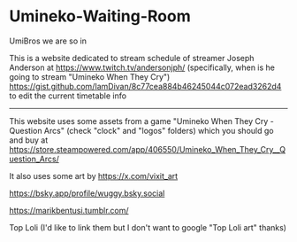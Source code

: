 # Umineko-Waiting-Room
UmiBros we are so in

This is a website dedicated to stream schedule of streamer Joseph Anderson at https://www.twitch.tv/andersonjph/
(specifically, when is he going to stream "Umineko When They Cry")
https://gist.github.com/IamDivan/8c77cea884b46245044c072ead3262d4 to edit the current timetable info


-----------------------------
This website uses some assets from a game "Umineko When They Cry - Question Arcs"  (check "clock" and "logos" folders) which you should go and buy at https://store.steampowered.com/app/406550/Umineko_When_They_Cry__Question_Arcs/

It also uses some art by 
https://x.com/vixit_art

https://bsky.app/profile/wuggy.bsky.social

https://marikbentusi.tumblr.com/

Top Loli (I'd like to link them but I don't want to google "Top Loli art" thanks)
